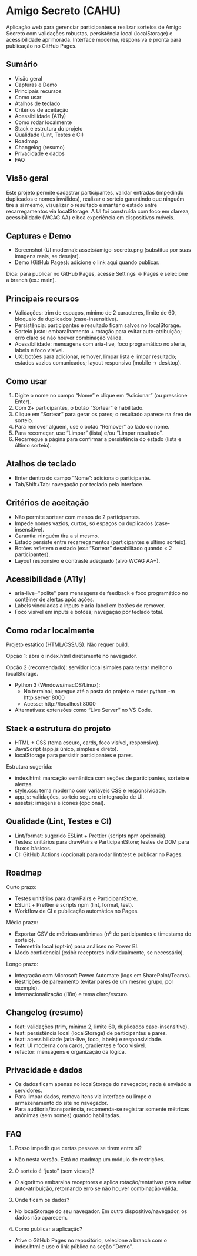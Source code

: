 # Amigo Secreto (CAHU)

Aplicação web para gerenciar participantes e realizar sorteios de Amigo Secreto com validações robustas, persistência local (localStorage) e acessibilidade aprimorada. Interface moderna, responsiva e pronta para publicação no GitHub Pages.

## Sumário

- Visão geral
- Capturas e Demo
- Principais recursos
- Como usar
- Atalhos de teclado
- Critérios de aceitação
- Acessibilidade (A11y)
- Como rodar localmente
- Stack e estrutura do projeto
- Qualidade (Lint, Testes e CI)
- Roadmap
- Changelog (resumo)
- Privacidade e dados
- FAQ

## Visão geral

Este projeto permite cadastrar participantes, validar entradas (impedindo duplicados e nomes inválidos), realizar o sorteio garantindo que ninguém tire a si mesmo, visualizar o resultado e manter o estado entre recarregamentos via localStorage. A UI foi construída com foco em clareza, acessibilidade (WCAG AA) e boa experiência em dispositivos móveis.

## Capturas e Demo

- Screenshot (UI moderna): assets/amigo-secreto.png (substitua por suas imagens reais, se desejar).
- Demo (GitHub Pages): adicione o link aqui quando publicar.

Dica: para publicar no GitHub Pages, acesse Settings → Pages e selecione a branch (ex.: main).

## Principais recursos

- Validações: trim de espaços, mínimo de 2 caracteres, limite de 60, bloqueio de duplicados (case-insensitive).
- Persistência: participantes e resultado ficam salvos no localStorage.
- Sorteio justo: embaralhamento + rotação para evitar auto-atribuição; erro claro se não houver combinação válida.
- Acessibilidade: mensagens com aria-live, foco programático no alerta, labels e foco visível.
- UX: botões para adicionar, remover, limpar lista e limpar resultado; estados vazios comunicados; layout responsivo (mobile → desktop).

## Como usar

1) Digite o nome no campo “Nome” e clique em “Adicionar” (ou pressione Enter).
2) Com 2+ participantes, o botão “Sortear” é habilitado.
3) Clique em “Sortear” para gerar os pares; o resultado aparece na área de sorteio.
4) Para remover alguém, use o botão “Remover” ao lado do nome.
5) Para recomeçar, use “Limpar” (lista) e/ou “Limpar resultado”.
6) Recarregue a página para confirmar a persistência do estado (lista e último sorteio).

## Atalhos de teclado

- Enter dentro do campo “Nome”: adiciona o participante.
- Tab/Shift+Tab: navegação por teclado pela interface.

## Critérios de aceitação

- Não permite sortear com menos de 2 participantes.
- Impede nomes vazios, curtos, só espaços ou duplicados (case-insensitive).
- Garantia: ninguém tira a si mesmo.
- Estado persiste entre recarregamentos (participantes e último sorteio).
- Botões refletem o estado (ex.: “Sortear” desabilitado quando < 2 participantes).
- Layout responsivo e contraste adequado (alvo WCAG AA+).

## Acessibilidade (A11y)

- aria-live="polite" para mensagens de feedback e foco programático no contêiner de alertas após ações.
- Labels vinculadas a inputs e aria-label em botões de remover.
- Foco visível em inputs e botões; navegação por teclado total.

## Como rodar localmente

Projeto estático (HTML/CSS/JS). Não requer build.

Opção 1: abra o index.html diretamente no navegador.

Opção 2 (recomendado): servidor local simples para testar melhor o localStorage.
- Python 3 (Windows/macOS/Linux):
  - No terminal, navegue até a pasta do projeto e rode: python -m http.server 8000
  - Acesse: http://localhost:8000
- Alternativas: extensões como “Live Server” no VS Code.

## Stack e estrutura do projeto

- HTML + CSS (tema escuro, cards, foco visível, responsivo).
- JavaScript (app.js único, simples e direto).
- localStorage para persistir participantes e pares.

Estrutura sugerida:
- index.html: marcação semântica com seções de participantes, sorteio e alertas.
- style.css: tema moderno com variáveis CSS e responsividade.
- app.js: validações, sorteio seguro e integração de UI.
- assets/: imagens e ícones (opcional).

## Qualidade (Lint, Testes e CI)

- Lint/format: sugerido ESLint + Prettier (scripts npm opcionais).
- Testes: unitários para drawPairs e ParticipantStore; testes de DOM para fluxos básicos.
- CI: GitHub Actions (opcional) para rodar lint/test e publicar no Pages.

## Roadmap

Curto prazo:
- Testes unitários para drawPairs e ParticipantStore.
- ESLint + Prettier e scripts npm (lint, format, test).
- Workflow de CI e publicação automática no Pages.

Médio prazo:
- Exportar CSV de métricas anônimas (nº de participantes e timestamp do sorteio).
- Telemetria local (opt-in) para análises no Power BI.
- Modo confidencial (exibir receptores individualmente, se necessário).

Longo prazo:
- Integração com Microsoft Power Automate (logs em SharePoint/Teams).
- Restrições de pareamento (evitar pares de um mesmo grupo, por exemplo).
- Internacionalização (i18n) e tema claro/escuro.

## Changelog (resumo)

- feat: validações (trim, mínimo 2, limite 60, duplicados case-insensitive).
- feat: persistência local (localStorage) de participantes e pares.
- feat: acessibilidade (aria-live, foco, labels) e responsividade.
- feat: UI moderna com cards, gradientes e foco visível.
- refactor: mensagens e organização da lógica.

## Privacidade e dados

- Os dados ficam apenas no localStorage do navegador; nada é enviado a servidores.
- Para limpar dados, remova itens via interface ou limpe o armazenamento do site no navegador.
- Para auditoria/transparência, recomenda-se registrar somente métricas anônimas (sem nomes) quando habilitadas.

## FAQ

1) Posso impedir que certas pessoas se tirem entre si?
- Não nesta versão. Está no roadmap um módulo de restrições.

2) O sorteio é “justo” (sem vieses)?
- O algoritmo embaralha receptores e aplica rotação/tentativas para evitar auto-atribuição, retornando erro se não houver combinação válida.

3) Onde ficam os dados?
- No localStorage do seu navegador. Em outro dispositivo/navegador, os dados não aparecem.

4) Como publicar a aplicação?
- Ative o GitHub Pages no repositório, selecione a branch com o index.html e use o link público na seção “Demo”.
